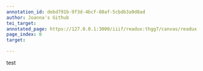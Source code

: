 ```yaml
---
annotation_id: debd791b-9f3d-4bcf-80af-5cbdb3a9d8ad
author: Joanna's Github
tei_target: 
annotated_page: https://127.0.0.1:3000/iiif/readux:thgg7/canvas/readux:thgg7_00000001.jp2
page_index: 0
target: 

---
```

<p>test</p>